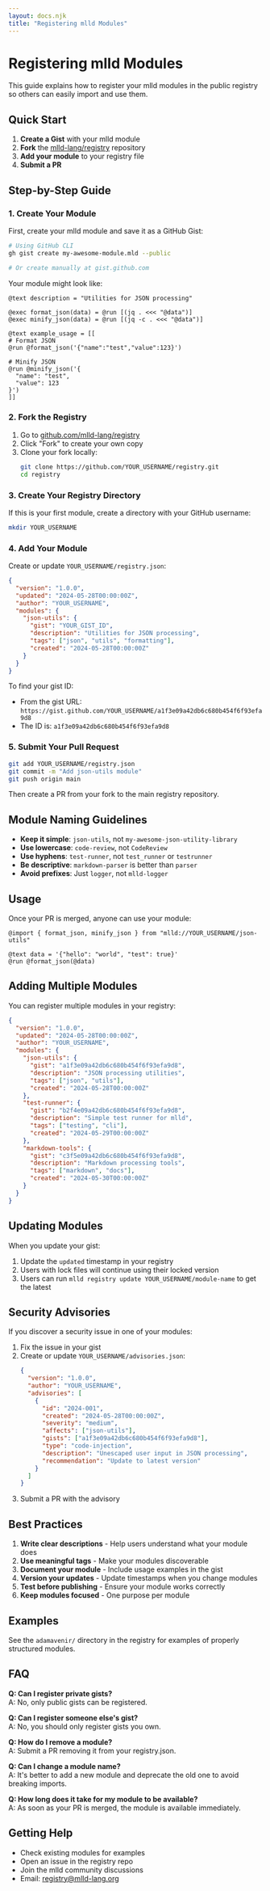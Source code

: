 ```yaml
---
layout: docs.njk
title: "Registering mlld Modules"
---
```


# Registering mlld Modules

This guide explains how to register your mlld modules in the public registry so others can easily import and use them.

## Quick Start

1. **Create a Gist** with your mlld module
2. **Fork** the [mlld-lang/registry](https://github.com/mlld-lang/registry) repository  
3. **Add your module** to your registry file
4. **Submit a PR**

## Step-by-Step Guide

### 1. Create Your Module

First, create your mlld module and save it as a GitHub Gist:

```bash
# Using GitHub CLI
gh gist create my-awesome-module.mld --public

# Or create manually at gist.github.com
```

Your module might look like:

```meld
@text description = "Utilities for JSON processing"

@exec format_json(data) = @run [(jq . <<< "@data")]
@exec minify_json(data) = @run [(jq -c . <<< "@data")]

@text example_usage = [[
# Format JSON
@run @format_json('{"name":"test","value":123}')

# Minify JSON  
@run @minify_json('{
  "name": "test",
  "value": 123
}')
]]
```

### 2. Fork the Registry

1. Go to [github.com/mlld-lang/registry](https://github.com/mlld-lang/registry)
2. Click "Fork" to create your own copy
3. Clone your fork locally:
   ```bash
   git clone https://github.com/YOUR_USERNAME/registry.git
   cd registry
   ```

### 3. Create Your Registry Directory

If this is your first module, create a directory with your GitHub username:

```bash
mkdir YOUR_USERNAME
```

### 4. Add Your Module

Create or update `YOUR_USERNAME/registry.json`:

```json
{
  "version": "1.0.0",
  "updated": "2024-05-28T00:00:00Z",
  "author": "YOUR_USERNAME",
  "modules": {
    "json-utils": {
      "gist": "YOUR_GIST_ID",
      "description": "Utilities for JSON processing",
      "tags": ["json", "utils", "formatting"],
      "created": "2024-05-28T00:00:00Z"
    }
  }
}
```

To find your gist ID:
- From the gist URL: `https://gist.github.com/YOUR_USERNAME/a1f3e09a42db6c680b454f6f93efa9d8`
- The ID is: `a1f3e09a42db6c680b454f6f93efa9d8`

### 5. Submit Your Pull Request

```bash
git add YOUR_USERNAME/registry.json
git commit -m "Add json-utils module"
git push origin main
```

Then create a PR from your fork to the main registry repository.

## Module Naming Guidelines

- **Keep it simple**: `json-utils`, not `my-awesome-json-utility-library`
- **Use lowercase**: `code-review`, not `CodeReview`  
- **Use hyphens**: `test-runner`, not `test_runner` or `testrunner`
- **Be descriptive**: `markdown-parser` is better than `parser`
- **Avoid prefixes**: Just `logger`, not `mlld-logger`

## Usage

Once your PR is merged, anyone can use your module:

```meld
@import { format_json, minify_json } from "mlld://YOUR_USERNAME/json-utils"

@text data = '{"hello": "world", "test": true}'
@run @format_json(@data)
```

## Adding Multiple Modules

You can register multiple modules in your registry:

```json
{
  "version": "1.0.0",
  "updated": "2024-05-28T00:00:00Z",
  "author": "YOUR_USERNAME",
  "modules": {
    "json-utils": {
      "gist": "a1f3e09a42db6c680b454f6f93efa9d8",
      "description": "JSON processing utilities",
      "tags": ["json", "utils"],
      "created": "2024-05-28T00:00:00Z"
    },
    "test-runner": {
      "gist": "b2f4e09a42db6c680b454f6f93efa9d8",
      "description": "Simple test runner for mlld",
      "tags": ["testing", "cli"],
      "created": "2024-05-29T00:00:00Z"
    },
    "markdown-tools": {
      "gist": "c3f5e09a42db6c680b454f6f93efa9d8",
      "description": "Markdown processing tools",
      "tags": ["markdown", "docs"],
      "created": "2024-05-30T00:00:00Z"
    }
  }
}
```

## Updating Modules

When you update your gist:

1. Update the `updated` timestamp in your registry
2. Users with lock files will continue using their locked version
3. Users can run `mlld registry update YOUR_USERNAME/module-name` to get the latest

## Security Advisories

If you discover a security issue in one of your modules:

1. Fix the issue in your gist
2. Create or update `YOUR_USERNAME/advisories.json`:
   ```json
   {
     "version": "1.0.0",
     "author": "YOUR_USERNAME",
     "advisories": [
       {
         "id": "2024-001",
         "created": "2024-05-28T00:00:00Z",
         "severity": "medium",
         "affects": ["json-utils"],
         "gists": ["a1f3e09a42db6c680b454f6f93efa9d8"],
         "type": "code-injection",
         "description": "Unescaped user input in JSON processing",
         "recommendation": "Update to latest version"
       }
     ]
   }
   ```
3. Submit a PR with the advisory

## Best Practices

1. **Write clear descriptions** - Help users understand what your module does
2. **Use meaningful tags** - Make your modules discoverable
3. **Document your module** - Include usage examples in the gist
4. **Version your updates** - Update timestamps when you change modules
5. **Test before publishing** - Ensure your module works correctly
6. **Keep modules focused** - One purpose per module

## Examples

See the `adamavenir/` directory in the registry for examples of properly structured modules.

## FAQ

**Q: Can I register private gists?**  
A: No, only public gists can be registered.

**Q: Can I register someone else's gist?**  
A: No, you should only register gists you own.

**Q: How do I remove a module?**  
A: Submit a PR removing it from your registry.json.

**Q: Can I change a module name?**  
A: It's better to add a new module and deprecate the old one to avoid breaking imports.

**Q: How long does it take for my module to be available?**  
A: As soon as your PR is merged, the module is available immediately.

## Getting Help

- Check existing modules for examples
- Open an issue in the registry repo
- Join the mlld community discussions
- Email: registry@mlld-lang.org